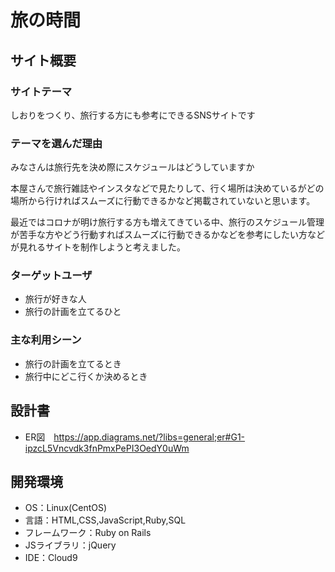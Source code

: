 # 旅の時間

## サイト概要
### サイトテーマ
しおりをつくり、旅行する方にも参考にできるSNSサイトです

### テーマを選んだ理由
みなさんは旅行先を決め際にスケジュールはどうしていますか

本屋さんで旅行雑誌やインスタなどで見たりして、行く場所は決めているがどの場所から行ければスムーズに行動できるかなど掲載されていないと思います。

最近ではコロナが明け旅行する方も増えてきている中、旅行のスケジュール管理が苦手な方やどう行動すればスムーズに行動できるかなどを参考にしたい方などが見れるサイトを制作しようと考えました。

### ターゲットユーザ
- 旅行が好きな人
- 旅行の計画を立てるひと

### 主な利用シーン
- 旅行の計画を立てるとき
- 旅行中にどこ行くか決めるとき


## 設計書
- ER図　https://app.diagrams.net/?libs=general;er#G1-ipzcL5Vncvdk3fnPmxPePI3OedY0uWm

## 開発環境
- OS：Linux(CentOS)
- 言語：HTML,CSS,JavaScript,Ruby,SQL
- フレームワーク：Ruby on Rails
- JSライブラリ：jQuery
- IDE：Cloud9


